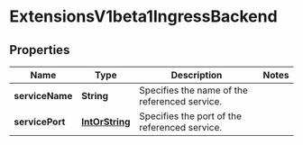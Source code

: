 
# ExtensionsV1beta1IngressBackend

## Properties
Name | Type | Description | Notes
------------ | ------------- | ------------- | -------------
**serviceName** | **String** | Specifies the name of the referenced service. | 
**servicePort** | [**IntOrString**](IntOrString.md) | Specifies the port of the referenced service. | 



